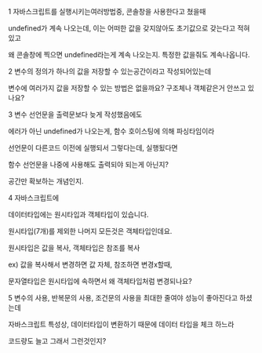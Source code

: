 1
자바스크립트를 실행시키는여러방법중, 콘솔창을 사용한다고 쳤을때

undefined가 계속 나오는데, 이는 어떠한 값을 갖지않아도 초기값으로 갖는다고 적혀있고

왜 콘솔창에 찍으면 undefined라는게 계속 나오는지. 특정한 값을줘도 계속나옵니다.


2
변수의 정의가 하나의 값을 저장할 수 있는공간이라고 작성되어있는데

변수에 여러가지 값을 저장할 수 있는 방법은 없을까요? 구조체나 객체같은거 안쓰고 있나요?


3
변수 선언문을 출력문보다 늦게 작성했음에도

에러가 아닌 undefined가 나오는게, 함수 호이스팅에 의해 파싱타임이라

선언문이 다른코드 이전에 실행되서 그렇다는데, 실행됬다면

함수 선언문을 나중에 사용해도 출력되야 되는게 아닌지?

공간만 확보하는 개념인지.


4
자바스크립트에 

데이터타입에는 원시타입과 객체타입이 있습니다.

원시타입(7개)를 제외한 나머지 모든것은 객체타입인데요.

원시타입은 값을 복사, 객체타입은 참조를 복사 

ex) 값을 복사해서 변경하면 값 자체, 참조하면 변경x할때,

문자열타입은 원시타입에 속하면서 왜 객체타입처럼 변경되나요?


5
변수의 사용, 반복문의 사용, 조건문의 사용을 최대한 줄여야 성능이 좋아진다고  하셨는데

자바스크립트 특성상, 데이터타입이 변환하기 때문에 데이터 타입을 체크 하느라 

코드량도 늘고 그래서 그런것인지?



